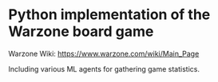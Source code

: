 # Python implementation of the Warzone board game 
Warzone Wiki: https://www.warzone.com/wiki/Main_Page

Including various ML agents for gathering game statistics.
